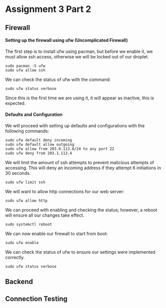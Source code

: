 # Assignment 3 Part 2

## Firewall

#### Setting up the firewall using ufw (Uncomplicated Firewall)

The first step is to install ufw using pacman, but before we enable it, we must allow ssh access, otherwise we will be locked out of our droplet.

```
sudo pacman -S ufw
sudo ufw allow ssh
```

We can check the status of ufw with the command:

```
sudo ufw status verbose
```

Since this is the first time we are using it, it will appear as inactive, this is expected.

#### Defaults and Configuration

We will proceed with setting up defaults and configurations with the following commands:

```
sudo ufw default deny incoming
sudo ufw default allow outgoing
sudo ufw allow from 203.0.113.0/24 to any port 22
sudo ufw deny from 203.1.113.4
```

We will limit the amount of ssh attempts to prevent malicious attempts of accessing. This will deny an incoming address if they attempt 6 initiations in 30 seconds.

```
sudo ufw limit ssh
```

We will want to allow http connections for our web server:

```
sudo ufw allow http
```

We can proceed with enabling and checking the status; however, a reboot will ensure all our changes take effect.

```
sudo systemctl reboot
```

We can now enable our firewall to start from boot:

```
sudo ufw enable
```

We can check the status of ufw to ensure our settings were implemented correctly.

```
sudo ufw status verbose
```

## Backend

## Connection Testing
